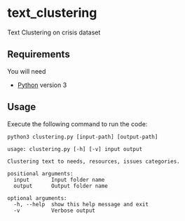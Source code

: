 # text_clustering
Text Clustering on crisis dataset

## Requirements
You will need
* [Python](https://www.python.org/) version 3

## Usage
Execute the following command to run the code:
```
python3 clustering.py [input-path] [output-path]
```

```
usage: clustering.py [-h] [-v] input output

Clustering text to needs, resources, issues categories.

positional arguments:
  input       Input folder name
  output      Output folder name

optional arguments:
  -h, --help  show this help message and exit
  -v          Verbose output
```